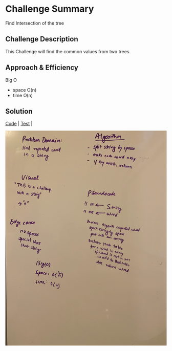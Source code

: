# Challenge Summary
<!-- Short summary or background information -->
Find Intersection of the tree
## Challenge Description
<!-- Description of the challenge -->
This Challenge will find the common values from two trees.


## Approach & Efficiency
<!-- What approach did you take? Why? What is the Big O space/time for this approach? -->
Big O
* space O(n)
* time O(n)


## Solution
<!-- Embedded whiteboard image -->
[Code](../src/main/java/code401Challenges/hashTable/TreeIntersection.java) |
[Test](../src/test/java/code401Challenges/hashTable/TreeIntersectionTest.java) |

![Whiteboard](../assets/TreeIntersection.jpg)